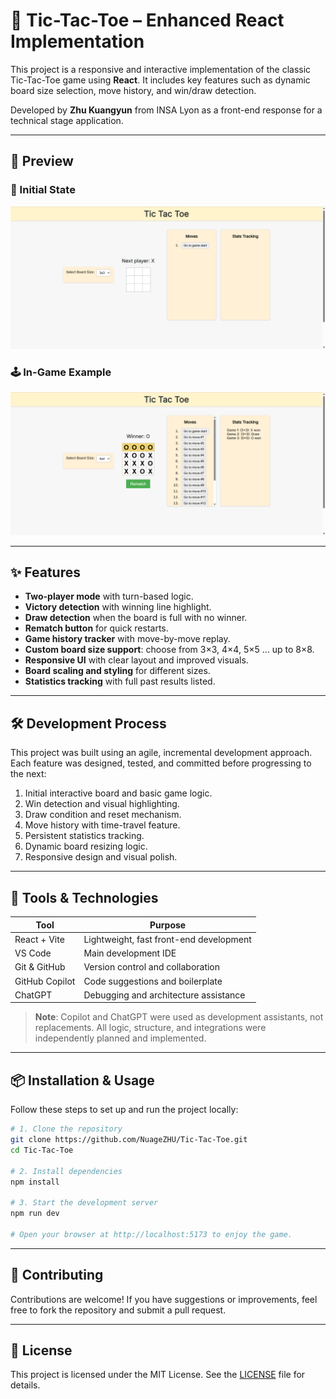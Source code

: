 # 🧠 Tic-Tac-Toe – Enhanced React Implementation

This project is a responsive and interactive implementation of the classic Tic-Tac-Toe game using **React**. It includes key features such as dynamic board size selection, move history, and win/draw detection.

Developed by **Zhu Kuangyun** from INSA Lyon as a front-end response for a technical stage application.

---

## 🚀 Preview

### 📌 Initial State

![Initial Screen](./initial.png)

### 🕹️ In-Game Example

![In-Game](./ingame.png)

---

## ✨ Features

- **Two-player mode** with turn-based logic.
- **Victory detection** with winning line highlight.
- **Draw detection** when the board is full with no winner.
- **Rematch button** for quick restarts.
- **Game history tracker** with move-by-move replay.
- **Custom board size support**: choose from 3×3, 4×4, 5×5 … up to 8×8.
- **Responsive UI** with clear layout and improved visuals.
- **Board scaling and styling** for different sizes.
- **Statistics tracking** with full past results listed.

---

## 🛠️ Development Process

This project was built using an agile, incremental development approach. Each feature was designed, tested, and committed before progressing to the next:

1. Initial interactive board and basic game logic.
2. Win detection and visual highlighting.
3. Draw condition and reset mechanism.
4. Move history with time-travel feature.
5. Persistent statistics tracking.
6. Dynamic board resizing logic.
7. Responsive design and visual polish.

---

## 🔧 Tools & Technologies

| Tool            | Purpose                              |
|-----------------|--------------------------------------|
| React + Vite    | Lightweight, fast front-end development |
| VS Code         | Main development IDE                |
| Git & GitHub    | Version control and collaboration   |
| GitHub Copilot  | Code suggestions and boilerplate    |
| ChatGPT         | Debugging and architecture assistance |

> **Note**: Copilot and ChatGPT were used as development assistants, not replacements. All logic, structure, and integrations were independently planned and implemented.

---

## 📦 Installation & Usage

Follow these steps to set up and run the project locally:

```bash
# 1. Clone the repository
git clone https://github.com/NuageZHU/Tic-Tac-Toe.git
cd Tic-Tac-Toe

# 2. Install dependencies
npm install

# 3. Start the development server
npm run dev

# Open your browser at http://localhost:5173 to enjoy the game.
```

---

## 🤝 Contributing

Contributions are welcome! If you have suggestions or improvements, feel free to fork the repository and submit a pull request.

---

## 📜 License

This project is licensed under the MIT License. See the [LICENSE](./LICENSE) file for details.